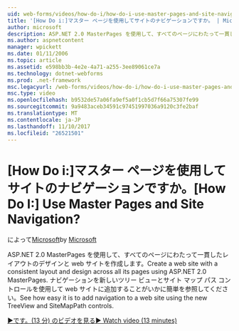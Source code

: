```yaml
---
uid: web-forms/videos/how-do-i/how-do-i-use-master-pages-and-site-navigation
title: '[How Do i:]マスター ページを使用してサイトのナビゲーションですか。 | Microsoft Docs'
author: microsoft
description: ASP.NET 2.0 MasterPages を使用して、すべてのページにわたって一貫したレイアウトのデザインと web サイトを作成します。 Web サイトへのナビゲーションを追加することがいかに簡単を参照してください.
ms.author: aspnetcontent
manager: wpickett
ms.date: 01/11/2006
ms.topic: article
ms.assetid: e598bb3b-4e2e-4a71-a255-3ee89061ce7a
ms.technology: dotnet-webforms
ms.prod: .net-framework
msc.legacyurl: /web-forms/videos/how-do-i/how-do-i-use-master-pages-and-site-navigation
msc.type: video
ms.openlocfilehash: b9532de57a06fa9ef5a0f1cb5d7f66a75307fe99
ms.sourcegitcommit: 9a9483aceb34591c97451997036a9120c3fe2baf
ms.translationtype: MT
ms.contentlocale: ja-JP
ms.lasthandoff: 11/10/2017
ms.locfileid: "26521501"
---
```

<a name="how-do-i-use-master-pages-and-site-navigation"></a><span data-ttu-id="3902b-105">[How Do i:]マスター ページを使用してサイトのナビゲーションですか。</span><span class="sxs-lookup"><span data-stu-id="3902b-105">[How Do I:] Use Master Pages and Site Navigation?</span></span>
====================
<span data-ttu-id="3902b-106">によって[Microsoft](https://github.com/microsoft)</span><span class="sxs-lookup"><span data-stu-id="3902b-106">by [Microsoft](https://github.com/microsoft)</span></span>

<span data-ttu-id="3902b-107">ASP.NET 2.0 MasterPages を使用して、すべてのページにわたって一貫したレイアウトのデザインと web サイトを作成します。</span><span class="sxs-lookup"><span data-stu-id="3902b-107">Create a web site with a consistent layout and design across all its pages using ASP.NET 2.0 MasterPages.</span></span> <span data-ttu-id="3902b-108">ナビゲーションを新しいツリー ビューとサイト マップ パス コントロールを使用して web サイトに追加することがいかに簡単を参照してください。</span><span class="sxs-lookup"><span data-stu-id="3902b-108">See how easy it is to add navigation to a web site using the new TreeView and SiteMapPath controls.</span></span>

[<span data-ttu-id="3902b-109">&#9654;です。(13 分) のビデオを見る</span><span class="sxs-lookup"><span data-stu-id="3902b-109">&#9654; Watch video (13 minutes)</span></span>](https://channel9.msdn.com/Blogs/ASP-NET-Site-Videos/how-do-i-use-master-pages-and-site-navigation)
